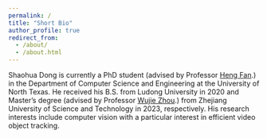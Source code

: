 ```yaml
---
permalink: /
title: "Short Bio"
author_profile: true
redirect_from: 
  - /about/
  - /about.html
---
```


Shaohua Dong is currently a PhD student (advised by Professor [Heng Fan](https://hengfan2010.github.io/).) in the Department of Computer Science and Engineering at the University of North Texas. He received his B.S. from Ludong University in 2020 and Master’s degree (advised by Professor [Wujie Zhou](https://www.scholat.com/zhouwujie).) from Zhejiang University of Science and Technology in 2023, respectively. His research interests include computer vision with a particular interest in efficient video object tracking.

